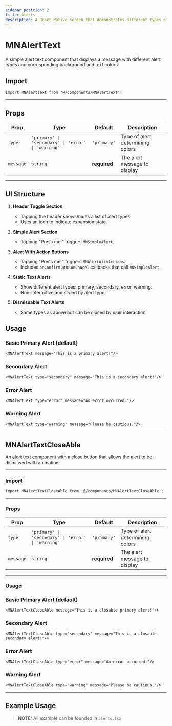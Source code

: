 ```yaml
---
sidebar_position: 2
title: Alerts
description: A React Native screen that demonstrates different types of alert UIs such as simple alerts, alerts with actions, and styled text alerts—some with dismissable options. Designed with reusability and clarity in mind.
---
```


# MNAlertText

A simple alert text component that displays a message with different alert types and corresponding background and text
colors.

## Import

```tsx
import MNAlertText from '@/components/MNAlertText';
```

---

## Props

| Prop      | Type                                               | Default      | Description                      |
|-----------|----------------------------------------------------|--------------|----------------------------------|
| `type`    | `'primary' \| 'secondary' \| 'error' \| 'warning'` | `'primary'`  | Type of alert determining colors |
| `message` | `string`                                           | **required** | The alert message to display     |

---

## UI Structure

1. **Header Toggle Section**
    - Tapping the header shows/hides a list of alert types.
    - Uses an icon to indicate expansion state.

2. **Simple Alert Section**
    - Tapping "Press me!" triggers `MNSimpleAlert`.

3. **Alert With Action Buttons**
    - Tapping "Press me!" triggers `MNAlertWithActions`.
    - Includes `onConfirm` and `onCancel` callbacks that call `MNSimpleAlert`.

4. **Static Text Alerts**
    - Show different alert types: primary, secondary, error, warning.
    - Non-interactive and styled by alert type.

5. **Dismissable Text Alerts**
    - Same types as above but can be closed by user interaction.

## Usage

### Basic Primary Alert (default)

```tsx
<MNAlertText message="This is a primary alert!"/>
```

### Secondary Alert

```tsx
<MNAlertText type="secondary" message="This is a secondary alert!"/>
```

### Error Alert

```tsx
<MNAlertText type="error" message="An error occurred."/>
```

### Warning Alert

```tsx
<MNAlertText type="warning" message="Please be cautious."/>
```

---

## MNAlertTextCloseAble

An alert text component with a close button that allows the alert to be dismissed with animation.

---

### Import

```tsx
import MNAlertTextCloseAble from '@/components/MNAlertTextCloseAble';
```

---

### Props

| Prop      | Type                                               | Default      | Description                      |
|-----------|----------------------------------------------------|--------------|----------------------------------|
| `type`    | `'primary' \| 'secondary' \| 'error' \| 'warning'` | `'primary'`  | Type of alert determining colors |
| `message` | `string`                                           | **required** | The alert message to display     |

---

### Usage

### Basic Primary Alert (default)

```tsx
<MNAlertTextCloseAble message="This is a closable primary alert!"/>
```

### Secondary Alert

```tsx
<MNAlertTextCloseAble type="secondary" message="This is a closable secondary alert!"/>
```

### Error Alert

```tsx
<MNAlertTextCloseAble type="error" message="An error occurred."/>
```

### Warning Alert

```tsx
<MNAlertTextCloseAble type="warning" message="Please be cautious."/>
```

---

## Example Usage

> **NOTE:**
> All example can be founded in `alerts.tsx`